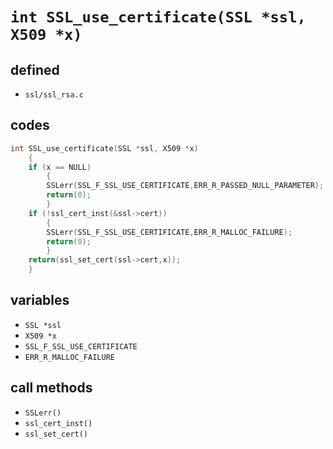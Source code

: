 # `int SSL_use_certificate(SSL *ssl, X509 *x)`

## defined

 * `ssl/ssl_rsa.c`

## codes

```c
int SSL_use_certificate(SSL *ssl, X509 *x)
	{
	if (x == NULL)
		{
		SSLerr(SSL_F_SSL_USE_CERTIFICATE,ERR_R_PASSED_NULL_PARAMETER);
		return(0);
		}
	if (!ssl_cert_inst(&ssl->cert))
		{
		SSLerr(SSL_F_SSL_USE_CERTIFICATE,ERR_R_MALLOC_FAILURE);
		return(0);
		}
	return(ssl_set_cert(ssl->cert,x));
	}
```

## variables

 * `SSL *ssl`
 * `X509 *x`
 * `SSL_F_SSL_USE_CERTIFICATE`
 * `ERR_R_MALLOC_FAILURE`

## call methods

 * `SSLerr()`
 * `ssl_cert_inst()`
 * `ssl_set_cert()`